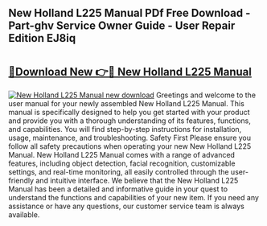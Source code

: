 ## New Holland L225 Manual PDf Free Download - Part-ghv Service Owner Guide - User Repair Edition EJ8iq

# <h2><a href="http://bc89459.oget.top/?id=New+Holland+L225+Manual">🔗Download New 👉🔴 New Holland L225 Manual</a></h2>

[![New Holland L225 Manual new download](https://i.imgur.com/5g1atiW.png)](http://bc89459.oget.top/?id=New+Holland+L225+Manual)
Greetings and welcome to the user manual for your newly assembled New Holland L225 Manual. This manual is specifically designed to help you get started with your product and provide you with a thorough understanding of its features, functions, and capabilities. You will find step-by-step instructions for installation, usage, maintenance, and troubleshooting. Safety First Please ensure you follow all safety precautions when operating your new New Holland L225 Manual. New Holland L225 Manual comes with a range of advanced features, including object detection, facial recognition, customizable settings, and real-time monitoring, all easily controlled through the user-friendly and intuitive interface. We believe that the New Holland L225 Manual has been a detailed and informative guide in your quest to understand the functions and capabilities of your new item. If you need any assistance or have any questions, our customer service team is always available.
